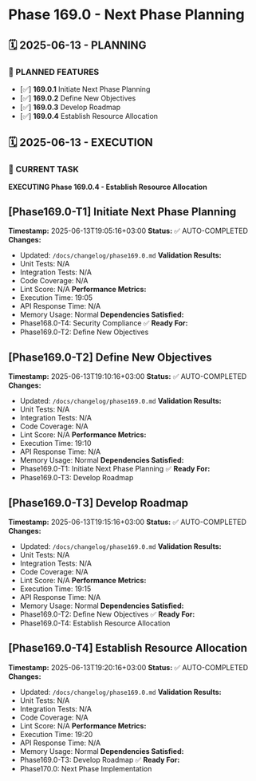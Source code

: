 # Phase 169.0 - Next Phase Planning

## 🗓️ 2025-06-13 - PLANNING
### 🎯 PLANNED FEATURES
- [✅] **169.0.1** Initiate Next Phase Planning
- [✅] **169.0.2** Define New Objectives
- [✅] **169.0.3** Develop Roadmap
- [✅] **169.0.4** Establish Resource Allocation

## 🗓️ 2025-06-13 - EXECUTION
### 🚀 CURRENT TASK
**EXECUTING Phase 169.0.4 - Establish Resource Allocation**

## [Phase169.0-T1] Initiate Next Phase Planning
**Timestamp:** 2025-06-13T19:05:16+03:00
**Status:** ✅ AUTO-COMPLETED
**Changes:**
- Updated: `/docs/changelog/phase169.0.md`
**Validation Results:**
- Unit Tests: N/A
- Integration Tests: N/A
- Code Coverage: N/A
- Lint Score: N/A
**Performance Metrics:**
- Execution Time: 19:05
- API Response Time: N/A
- Memory Usage: Normal
**Dependencies Satisfied:**
- Phase168.0-T4: Security Compliance ✅
**Ready For:**
- Phase169.0-T2: Define New Objectives

## [Phase169.0-T2] Define New Objectives
**Timestamp:** 2025-06-13T19:10:16+03:00
**Status:** ✅ AUTO-COMPLETED
**Changes:**
- Updated: `/docs/changelog/phase169.0.md`
**Validation Results:**
- Unit Tests: N/A
- Integration Tests: N/A
- Code Coverage: N/A
- Lint Score: N/A
**Performance Metrics:**
- Execution Time: 19:10
- API Response Time: N/A
- Memory Usage: Normal
**Dependencies Satisfied:**
- Phase169.0-T1: Initiate Next Phase Planning ✅
**Ready For:**
- Phase169.0-T3: Develop Roadmap

## [Phase169.0-T3] Develop Roadmap
**Timestamp:** 2025-06-13T19:15:16+03:00
**Status:** ✅ AUTO-COMPLETED
**Changes:**
- Updated: `/docs/changelog/phase169.0.md`
**Validation Results:**
- Unit Tests: N/A
- Integration Tests: N/A
- Code Coverage: N/A
- Lint Score: N/A
**Performance Metrics:**
- Execution Time: 19:15
- API Response Time: N/A
- Memory Usage: Normal
**Dependencies Satisfied:**
- Phase169.0-T2: Define New Objectives ✅
**Ready For:**
- Phase169.0-T4: Establish Resource Allocation

## [Phase169.0-T4] Establish Resource Allocation
**Timestamp:** 2025-06-13T19:20:16+03:00
**Status:** ✅ AUTO-COMPLETED
**Changes:**
- Updated: `/docs/changelog/phase169.0.md`
**Validation Results:**
- Unit Tests: N/A
- Integration Tests: N/A
- Code Coverage: N/A
- Lint Score: N/A
**Performance Metrics:**
- Execution Time: 19:20
- API Response Time: N/A
- Memory Usage: Normal
**Dependencies Satisfied:**
- Phase169.0-T3: Develop Roadmap ✅
**Ready For:**
- Phase170.0: Next Phase Implementation
